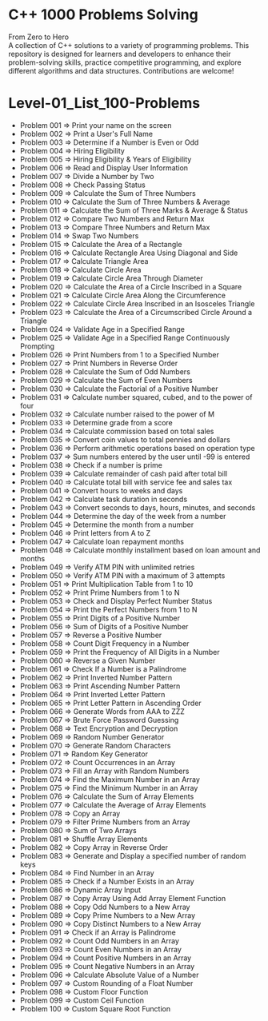 # C++ 1000 Problems Solving 
From Zero to Hero   
A collection of C++ solutions to a variety of programming problems. This repository is designed for learners and developers to enhance their problem-solving skills, practice competitive programming, and explore different algorithms and data structures. Contributions are welcome!

# Level-01_List_100-Problems
- Problem 001 => Print your name on the screen  
- Problem 002 => Print a User's Full Name  
- Problem 003 => Determine if a Number is Even or Odd  
- Problem 004 => Hiring Eligibility  
- Problem 005 => Hiring Eligibility & Years of Eligibility  
- Problem 006 => Read and Display User Information  
- Problem 007 => Divide a Number by Two  
- Problem 008 => Check Passing Status  
- Problem 009 => Calculate the Sum of Three Numbers  
- Problem 010 => Calculate the Sum of Three Numbers & Average  
- Problem 011 => Calculate the Sum of Three Marks & Average & Status  
- Problem 012 => Compare Two Numbers and Return Max  
- Problem 013 => Compare Three Numbers and Return Max  
- Problem 014 => Swap Two Numbers  
- Problem 015 => Calculate the Area of a Rectangle  
- Problem 016 => Calculate Rectangle Area Using Diagonal and Side  
- Problem 017 => Calculate Triangle Area  
- Problem 018 => Calculate Circle Area  
- Problem 019 => Calculate Circle Area Through Diameter  
- Problem 020 => Calculate the Area of a Circle Inscribed in a Square  
- Problem 021 => Calculate Circle Area Along the Circumference  
- Problem 022 => Calculate Circle Area Inscribed in an Isosceles Triangle  
- Problem 023 => Calculate the Area of a Circumscribed Circle Around a Triangle  
- Problem 024 => Validate Age in a Specified Range  
- Problem 025 => Validate Age in a Specified Range Continuously Prompting  
- Problem 026 => Print Numbers from 1 to a Specified Number  
- Problem 027 => Print Numbers in Reverse Order  
- Problem 028 => Calculate the Sum of Odd Numbers  
- Problem 029 => Calculate the Sum of Even Numbers  
- Problem 030 => Calculate the Factorial of a Positive Number  
- Problem 031 => Calculate number squared, cubed, and to the power of four  
- Problem 032 => Calculate number raised to the power of M  
- Problem 033 => Determine grade from a score  
- Problem 034 => Calculate commission based on total sales  
- Problem 035 => Convert coin values to total pennies and dollars  
- Problem 036 => Perform arithmetic operations based on operation type  
- Problem 037 => Sum numbers entered by the user until -99 is entered  
- Problem 038 => Check if a number is prime  
- Problem 039 => Calculate remainder of cash paid after total bill  
- Problem 040 => Calculate total bill with service fee and sales tax  
- Problem 041 => Convert hours to weeks and days  
- Problem 042 => Calculate task duration in seconds  
- Problem 043 => Convert seconds to days, hours, minutes, and seconds  
- Problem 044 => Determine the day of the week from a number  
- Problem 045 => Determine the month from a number  
- Problem 046 => Print letters from A to Z  
- Problem 047 => Calculate loan repayment months  
- Problem 048 => Calculate monthly installment based on loan amount and months  
- Problem 049 => Verify ATM PIN with unlimited retries  
- Problem 050 => Verify ATM PIN with a maximum of 3 attempts
- Problem 051 => Print Multiplication Table from 1 to 10  
- Problem 052 => Print Prime Numbers from 1 to N  
- Problem 053 => Check and Display Perfect Number Status  
- Problem 054 => Print the Perfect Numbers from 1 to N  
- Problem 055 => Print Digits of a Positive Number  
- Problem 056 => Sum of Digits of a Positive Number  
- Problem 057 => Reverse a Positive Number  
- Problem 058 => Count Digit Frequency in a Number  
- Problem 059 => Print the Frequency of All Digits in a Number  
- Problem 060 => Reverse a Given Number  
- Problem 061 => Check If a Number is a Palindrome  
- Problem 062 => Print Inverted Number Pattern  
- Problem 063 => Print Ascending Number Pattern  
- Problem 064 => Print Inverted Letter Pattern  
- Problem 065 => Print Letter Pattern in Ascending Order  
- Problem 066 => Generate Words from AAA to ZZZ  
- Problem 067 => Brute Force Password Guessing  
- Problem 068 => Text Encryption and Decryption  
- Problem 069 => Random Number Generator  
- Problem 070 => Generate Random Characters   
- Problem 071 => Random Key Generator   
- Problem 072 => Count Occurrences in an Array  
- Problem 073 => Fill an Array with Random Numbers  
- Problem 074 => Find the Maximum Number in an Array  
- Problem 075 => Find the Minimum Number in an Array  
- Problem 076 => Calculate the Sum of Array Elements  
- Problem 077 => Calculate the Average of Array Elements  
- Problem 078 => Copy an Array  
- Problem 079 => Filter Prime Numbers from an Array  
- Problem 080 => Sum of Two Arrays  
- Problem 081 => Shuffle Array Elements  
- Problem 082 => Copy Array in Reverse Order  
- Problem 083 => Generate and Display a specified number of random keys  
- Problem 084 => Find Number in an Array  
- Problem 085 => Check if a Number Exists in an Array  
- Problem 086 => Dynamic Array Input  
- Problem 087 => Copy Array Using Add Array Element Function  
- Problem 088 => Copy Odd Numbers to a New Array  
- Problem 089 => Copy Prime Numbers to a New Array  
- Problem 090 => Copy Distinct Numbers to a New Array  
- Problem 091 => Check if an Array is Palindrome  
- Problem 092 => Count Odd Numbers in an Array  
- Problem 093 => Count Even Numbers in an Array  
- Problem 094 => Count Positive Numbers in an Array  
- Problem 095 => Count Negative Numbers in an Array  
- Problem 096 => Calculate Absolute Value of a Number  
- Problem 097 => Custom Rounding of a Float Number  
- Problem 098 => Custom Floor Function  
- Problem 099 => Custom Ceil Function  
- Problem 100 => Custom Square Root Function  